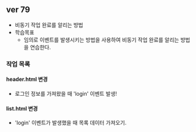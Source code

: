 ## ver 79
- 비동기 작업 완료를 알리는 방법
- 학습목표
  - 임의로 이벤트를 발생시키는 방법을 사용하여 비동기 작업 완료를 알리는 
    방법을 연습한다. 
    
### 작업 목록

#### header.html 변경
- 로그인 정보를 가져왔을 때 'login' 이벤트 발생!

#### list.html 변경
- 'login' 이벤트가 발생했을 때 목록 데이터 가져오기.







